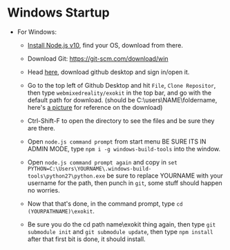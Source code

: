 # Windows Startup
   * For Windows:

      * [Install Node.js v10](https://nodejs.org/download/nightly/v10.0.0-nightly2018040808a36a0666/), find your OS, download from there.

      * Download Git: https://git-scm.com/download/win

      * Head [here](https://desktop.github.com/), download github desktop and sign in/open it.

      * Go to the top left of Github Desktop and hit `File`, `Clone Repositor`, then type `webmixedreality/exokit` in the top bar, and go with the default path for download. (should be C:\users\NAME\foldername, here's [a picture](https://imgur.com/a/oC8F9) for reference on the download)

      * Ctrl-Shift-F to open the directory to see the files and be sure they are there.

      * Open `node.js command prompt` from start menu BE SURE ITS IN ADMIN MODE, type `npm i -g windows-build-tools` into the window.

      * Open `node.js command prompt again` and copy in `set PYTHON=C:\Users\YOURNAME\.windows-build-tools\python27\python.exe` be sure to replace YOURNAME with your username for the path, then punch in `git`, some stuff should happen no worries.

      * Now that that's done, in the command prompt, type `cd (YOURPATHNAME)\exokit`.

      * Be sure you do the cd path name\exokit thing again, then type `git submodule init` and `git submodule update`, then type `npm install` after that first bit is done, it should install.

